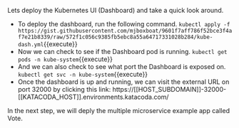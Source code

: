 Lets deploy the Kubernetes UI (Dashboard) and take a quick look around.

- To deploy the dashboard, run the following command. `kubectl apply -f https://gist.githubusercontent.com/mjboxboat/9601f7aff786f52bce3f4af7e21b8339/raw/572f1c056c9385fb5ebc8a55a64717331028b284/kube-dash.yml`{{execute}}
- Now we can check to see if the Dashboard pod is running. `kubectl get pods -n kube-system`{{execute}}
- And we can also check to see what port the Dashboard is exposed on. `kubectl get svc -n kube-system`{{execute}}
- Once the dashboard is up and running, we can visit the external URL on port 32000 by clicking this link: https://[[HOST_SUBDOMAIN]]-32000-[[KATACODA_HOST]].environments.katacoda.com/

In the next step, we will deply the multiple microservice example app called Vote.
